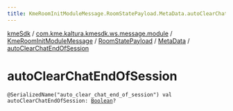 ```yaml
---
title: KmeRoomInitModuleMessage.RoomStatePayload.MetaData.autoClearChatEndOfSession - kmeSdk
---
```


[kmeSdk](../../../../index.html) / [com.kme.kaltura.kmesdk.ws.message.module](../../../index.html) / [KmeRoomInitModuleMessage](../../index.html) / [RoomStatePayload](../index.html) / [MetaData](index.html) / [autoClearChatEndOfSession](./auto-clear-chat-end-of-session.html)

# autoClearChatEndOfSession

`@SerializedName("auto_clear_chat_end_of_session") val autoClearChatEndOfSession: `[`Boolean`](https://kotlinlang.org/api/latest/jvm/stdlib/kotlin/-boolean/index.html)`?`